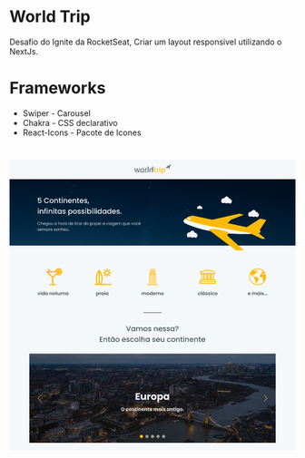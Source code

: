 # World Trip

Desafio do Ignite da RocketSeat,
Criar um layout responsivel utilizando o NextJs.

# Frameworks

* Swiper - Carousel
* Chakra - CSS declarativo
* React-Icons - Pacote de Icones

#

<div>

<div>
<img src="./public/Home.png" alt="drawing" width="1000"/>
